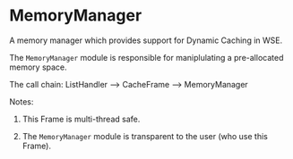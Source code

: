 MemoryManager
=============

A memory manager which provides support for Dynamic Caching in WSE.

The `MemoryManager` module is responsible for maniplulating a pre-allocated
memory space.

The call chain: ListHandler --> CacheFrame --> MemoryManager

Notes:

1) This Frame is multi-thread safe.

2) The `MemoryManager` module is transparent to the user (who use this Frame).

